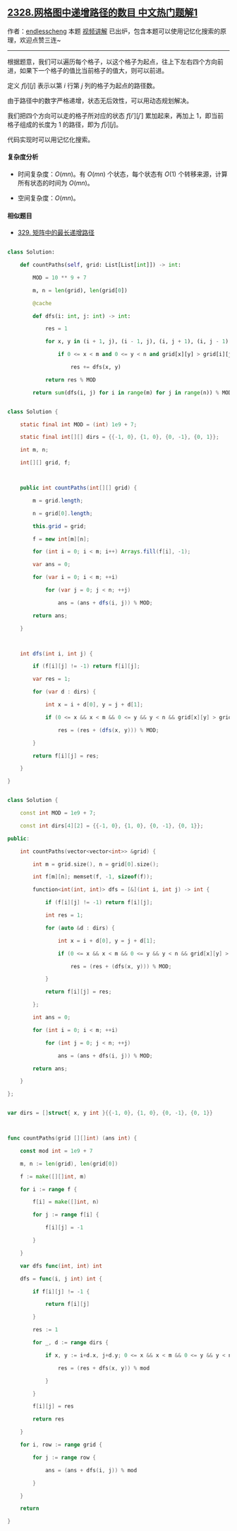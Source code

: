 ## [2328.网格图中递增路径的数目 中文热门题解1](https://leetcode.cn/problems/number-of-increasing-paths-in-a-grid/solutions/100000/ji-yi-hua-sou-suo-pythonjavacgo-by-endle-xecc)

作者：[endlesscheng](https://leetcode.cn/u/endlesscheng)
本题 [视频讲解](https://www.bilibili.com/video/BV1Yf4y1Z7Ac) 已出炉，包含本题可以使用记忆化搜索的原理，欢迎点赞三连~

---

根据题意，我们可以遍历每个格子，以这个格子为起点，往上下左右四个方向前进，如果下一个格子的值比当前格子的值大，则可以前进。

定义 $f[i][j]$ 表示以第 $i$ 行第 $j$ 列的格子为起点的路径数。

由于路径中的数字严格递增，状态无后效性，可以用动态规划解决。

我们把四个方向可以走的格子所对应的状态 $f[i'][j']$ 累加起来，再加上 $1$，即当前格子组成的长度为 $1$ 的路径，即为 $f[i][j]$。

代码实现时可以用记忆化搜索。

#### 复杂度分析

- 时间复杂度：$O(mn)$。有 $O(mn)$ 个状态，每个状态有 $O(1)$ 个转移来源，计算所有状态的时间为 $O(mn)$。
- 空间复杂度：$O(mn)$。

#### 相似题目

- [329. 矩阵中的最长递增路径](https://leetcode.cn/problems/longest-increasing-path-in-a-matrix/)

```py [sol1-Python3]
class Solution:
    def countPaths(self, grid: List[List[int]]) -> int:
        MOD = 10 ** 9 + 7
        m, n = len(grid), len(grid[0])
        @cache
        def dfs(i: int, j: int) -> int:
            res = 1
            for x, y in (i + 1, j), (i - 1, j), (i, j + 1), (i, j - 1):
                if 0 <= x < m and 0 <= y < n and grid[x][y] > grid[i][j]:
                    res += dfs(x, y)
            return res % MOD
        return sum(dfs(i, j) for i in range(m) for j in range(n)) % MOD
```

```java [sol1-Java]
class Solution {
    static final int MOD = (int) 1e9 + 7;
    static final int[][] dirs = {{-1, 0}, {1, 0}, {0, -1}, {0, 1}};
    int m, n;
    int[][] grid, f;

    public int countPaths(int[][] grid) {
        m = grid.length;
        n = grid[0].length;
        this.grid = grid;
        f = new int[m][n];
        for (int i = 0; i < m; i++) Arrays.fill(f[i], -1);
        var ans = 0;
        for (var i = 0; i < m; ++i)
            for (var j = 0; j < n; ++j)
                ans = (ans + dfs(i, j)) % MOD;
        return ans;
    }

    int dfs(int i, int j) {
        if (f[i][j] != -1) return f[i][j];
        var res = 1;
        for (var d : dirs) {
            int x = i + d[0], y = j + d[1];
            if (0 <= x && x < m && 0 <= y && y < n && grid[x][y] > grid[i][j])
                res = (res + (dfs(x, y))) % MOD;
        }
        return f[i][j] = res;
    }
}
```

```cpp [sol1-C++]
class Solution {
    const int MOD = 1e9 + 7;
    const int dirs[4][2] = {{-1, 0}, {1, 0}, {0, -1}, {0, 1}};
public:
    int countPaths(vector<vector<int>> &grid) {
        int m = grid.size(), n = grid[0].size();
        int f[m][n]; memset(f, -1, sizeof(f));
        function<int(int, int)> dfs = [&](int i, int j) -> int {
            if (f[i][j] != -1) return f[i][j];
            int res = 1;
            for (auto &d : dirs) {
                int x = i + d[0], y = j + d[1];
                if (0 <= x && x < m && 0 <= y && y < n && grid[x][y] > grid[i][j])
                    res = (res + (dfs(x, y))) % MOD;
            }
            return f[i][j] = res;
        };
        int ans = 0;
        for (int i = 0; i < m; ++i)
            for (int j = 0; j < n; ++j)
                ans = (ans + dfs(i, j)) % MOD;
        return ans;
    }
};
```

```go [sol1-Go]
var dirs = []struct{ x, y int }{{-1, 0}, {1, 0}, {0, -1}, {0, 1}}

func countPaths(grid [][]int) (ans int) {
	const mod int = 1e9 + 7
	m, n := len(grid), len(grid[0])
	f := make([][]int, m)
	for i := range f {
		f[i] = make([]int, n)
		for j := range f[i] {
			f[i][j] = -1
		}
	}
	var dfs func(int, int) int
	dfs = func(i, j int) int {
		if f[i][j] != -1 {
			return f[i][j]
		}
		res := 1
		for _, d := range dirs {
			if x, y := i+d.x, j+d.y; 0 <= x && x < m && 0 <= y && y < n && grid[x][y] > grid[i][j] {
				res = (res + dfs(x, y)) % mod
			}
		}
		f[i][j] = res
		return res
	}
	for i, row := range grid {
		for j := range row {
			ans = (ans + dfs(i, j)) % mod
		}
	}
	return
}
```
